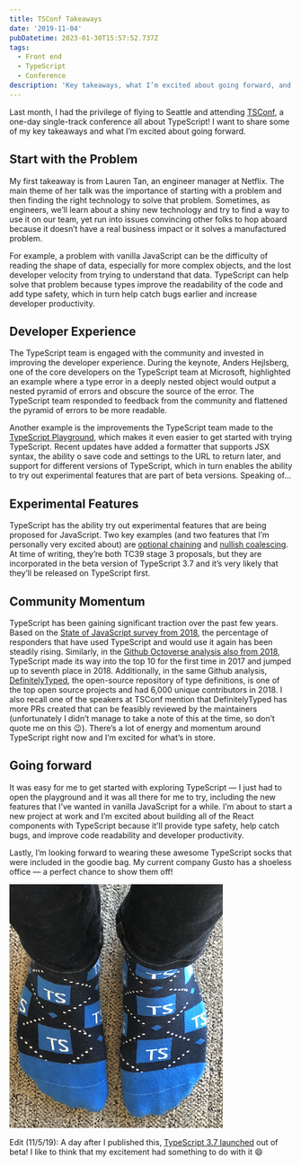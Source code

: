 ```yaml
---
title: TSConf Takeaways
date: '2019-11-04'
pubDatetime: 2023-01-30T15:57:52.737Z
tags:
  - Front end
  - TypeScript
  - Conference
description: 'Key takeaways, what I’m excited about going forward, and a comfy pair of socks.'
---
```


Last month, I had the privilege of flying to Seattle and attending <a href="https://tsconf.io" target="_blank">TSConf</a>, a one-day single-track conference all about TypeScript! I want to share some of my key takeaways and what I’m excited about going forward.

## Start with the Problem

My first takeaway is from Lauren Tan, an engineer manager at Netflix. The main theme of her talk was the importance of starting with a problem and then finding the right technology to solve that problem. Sometimes, as engineers, we’ll learn about a shiny new technology and try to find a way to use it on our team, yet run into issues convincing other folks to hop aboard because it doesn’t have a real business impact or it solves a manufactured problem.

For example, a problem with vanilla JavaScript can be the difficulty of reading the shape of data, especially for more complex objects, and the lost developer velocity from trying to understand that data. TypeScript can help solve that problem because types improve the readability of the code and add type safety, which in turn help catch bugs earlier and increase developer productivity.

## Developer Experience

The TypeScript team is engaged with the community and invested in improving the developer experience. During the keynote, Anders Hejlsberg, one of the core developers on the TypeScript team at Microsoft, highlighted an example where a type error in a deeply nested object would output a nested pyramid of errors and obscure the source of the error. The TypeScript team responded to feedback from the community and flattened the pyramid of errors to be more readable.

Another example is the improvements the TypeScript team made to the <a href="http://www.typescriptlang.org/play/" target="_blank">TypeScript Playground</a>, which makes it even easier to get started with trying TypeScript. Recent updates have added a formatter that supports JSX syntax, the ability o save code and settings to the URL to return later, and support for different versions of TypeScript, which in turn enables the ability to try out experimental features that are part of beta versions. Speaking of…

## Experimental Features

TypeScript has the ability try out experimental features that are being proposed for JavaScript. Two key examples (and two features that I’m personally very excited about) are <a href="https://github.com/tc39/proposal-optional-chaining" target="_blank">optional chaining</a> and <a href="https://github.com/tc39/proposal-nullish-coalescing" target="_blank">nullish coalescing</a>. At time of writing, they’re both TC39 stage 3 proposals, but they are incorporated in the beta version of TypeScript 3.7 and it’s very likely that they’ll be released on TypeScript first.

## Community Momentum

TypeScript has been gaining significant traction over the past few years. Based on the <a href="https://2018.stateofjs.com/javascript-flavors/typescript/" target="_blank">State of JavaScript survey from 2018</a>, the percentage of responders that have used TypeScript and would use it again has been steadily rising. Similarly, in the <a href="https://octoverse.github.com/projects#languages" target="_blank">Github Octoverse analysis also from 2018</a>, TypeScript made its way into the top 10 for the first time in 2017 and jumped up to seventh place in 2018. Additionally, in the same Github analysis, <a href="https://github.com/DefinitelyTyped/DefinitelyTyped" target="_blank">DefinitelyTyped</a>, the open-source repository of type definitions, is one of the top open source projects and had 6,000 unique contributors in 2018. I also recall one of the speakers at TSConf mention that DefinitelyTyped has more PRs created that can be feasibly reviewed by the maintainers (unfortunately I didn’t manage to take a note of this at the time, so don’t quote me on this 😉). There’s a lot of energy and momentum around TypeScript right now and I’m excited for what’s in store.

## Going forward

It was easy for me to get started with exploring TypeScript — I just had to open the playground and it was all there for me to try, including the new features that I’ve wanted in vanilla JavaScript for a while. I’m about to start a new project at work and I’m excited about building all of the React components with TypeScript because it’ll provide type safety, help catch bugs, and improve code readability and developer productivity.

Lastly, I’m looking forward to wearing these awesome TypeScript socks that were included in the goodie bag. My current company Gusto has a shoeless office — a perfect chance to show them off!

![TypeScript socks](/typescript-socks.png)

Edit (11/5/19): A day after I published this, <a href="https://twitter.com/typescript/status/1191766259035189249" target="_blank">TypeScript 3.7 launched</a> out of beta! I like to think that my excitement had something to do with it 😄
